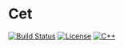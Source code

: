 # Cet

[![Build Status](https://travis-ci.org/offa/cet.svg?branch=master)](https://travis-ci.org/offa/cet)
[![License](https://img.shields.io/badge/license-GPLv3-yellow.svg)](LICENSE)
[![C++](https://img.shields.io/badge/c++-17-green.svg)]()
